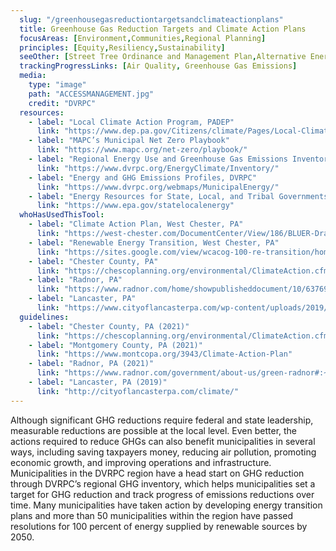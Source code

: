 ```yaml
---
  slug: "/greenhousegasreductiontargetsandclimateactionplans"
  title: Greenhouse Gas Reduction Targets and Climate Action Plans
  focusAreas: [Environment,Communities,Regional Planning]
  principles: [Equity,Resiliency,Sustainability]
  seeOther: [Street Tree Ordinance and Management Plan,Alternative Energy Ordinance,Green Building Standards,Electric Vehicles]
  trackingProgressLinks: [Air Quality, Greenhouse Gas Emissions]
  media: 
    type: "image"
    path: "ACCESSMANAGEMENT.jpg"
    credit: "DVRPC"
  resources: 
    - label: "Local Climate Action Program, PADEP"
      link: "https://www.dep.pa.gov/Citizens/climate/Pages/Local-Climate-Action.aspx"
    - label: "MAPC’s Municipal Net Zero Playbook"
      link: "https://www.mapc.org/net-zero/playbook/"
    - label: "Regional Energy Use and Greenhouse Gas Emissions Inventory, DVRPC"
      link: "https://www.dvrpc.org/EnergyClimate/Inventory/"
    - label: "Energy and GHG Emissions Profiles, DVRPC"
      link: "https://www.dvrpc.org/webmaps/MunicipalEnergy/"
    - label: "Energy Resources for State, Local, and Tribal Governments, USEPA"
      link: "https://www.epa.gov/statelocalenergy"
  whoHasUsedThisTool: 
    - label: "Climate Action Plan, West Chester, PA"
      link: "https://west-chester.com/DocumentCenter/View/186/BLUER-Draft-Climate-Action-Plan-PDF?bidId="
    - label: "Renewable Energy Transition, West Chester, PA"
      link: "https://sites.google.com/view/wcacog-100-re-transition/home"
    - label: "Chester County, PA"
      link: "https://chescoplanning.org/environmental/ClimateAction.cfm"
    - label: "Radnor, PA"
      link: "https://www.radnor.com/home/showpublisheddocument/10/637693886528900000"
    - label: "Lancaster, PA"
      link: "https://www.cityoflancasterpa.com/wp-content/uploads/2019/09/City-of-Lancasters-Municipal-Operations-Climate-Action-Plan-hi-res.pdf"
  guidelines: 
    - label: "Chester County, PA (2021)"
      link: "https://chescoplanning.org/environmental/ClimateAction.cfm"
    - label: "Montgomery County, PA (2021)"
      link: "https://www.montcopa.org/3943/Climate-Action-Plan"
    - label: "Radnor, PA (2021)"
      link: "https://www.radnor.com/government/about-us/green-radnor#:~:text=On%20March%202%2C%202021%2C%20Radnor,100%25%20clean%20energy%20by%202050"
    - label: "Lancaster, PA (2019)"
      link: "http://cityoflancasterpa.com/climate/"
---
```


Although significant GHG reductions require federal and state leadership, measurable reductions are possible at the local level. Even better, the actions required to reduce GHGs can also benefit municipalities in several ways, including saving taxpayers money, reducing air pollution, promoting economic growth, and improving operations and infrastructure. Municipalities in the DVRPC region have a head start on GHG reduction through DVRPC’s regional GHG inventory, which helps municipalities set a target for GHG reduction and track progress of emissions reductions over time. Many municipalities have taken action by developing energy transition plans and more than 50 municipalities within the region have passed resolutions for 100 percent of energy supplied by renewable sources by 2050.
